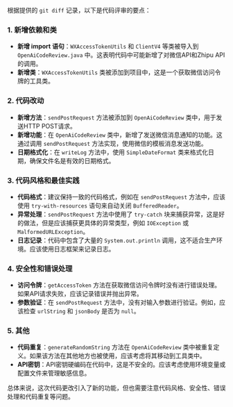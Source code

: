 根据提供的 `git diff` 记录，以下是代码评审的要点：

### 1. 新增依赖和类
- **新增 import 语句**：`WXAccessTokenUtils` 和 `ClientV4` 等类被导入到 `OpenAiCodeReview.java` 中。这表明代码中可能新增了对微信API和Zhipu API的调用。
- **新增类**：`WXAccessTokenUtils` 类被添加到项目中，这是一个获取微信访问令牌的工具类。

### 2. 代码改动
- **新增方法**：`sendPostRequest` 方法被添加到 `OpenAiCodeReview` 类中，用于发送HTTP POST请求。
- **新增功能**：在 `OpenAiCodeReview` 类中，新增了发送微信消息通知的功能。这通过调用 `sendPostRequest` 方法实现，使用微信的模板消息发送功能。
- **日期格式化**：在 `writeLog` 方法中，使用 `SimpleDateFormat` 类来格式化日期，确保文件名是有效的日期格式。

### 3. 代码风格和最佳实践
- **代码格式**：建议保持一致的代码格式，例如在 `sendPostRequest` 方法中，应该使用 `try-with-resources` 语句来自动关闭 `BufferedReader`。
- **异常处理**：`sendPostRequest` 方法中使用了 `try-catch` 块来捕获异常，这是好的做法，但是应该捕获更具体的异常类型，例如 `IOException` 或 `MalformedURLException`。
- **日志记录**：代码中包含了大量的 `System.out.println` 调用，这不适合生产环境。应该使用日志框架来记录日志。

### 4. 安全性和错误处理
- **访问令牌**：`getAccessToken` 方法在获取微信访问令牌时没有进行错误处理。如果API请求失败，应该记录错误并抛出异常。
- **参数验证**：在 `sendPostRequest` 方法中，没有对输入参数进行验证。例如，应该检查 `urlString` 和 `jsonBody` 是否为 `null`。

### 5. 其他
- **代码重复**：`generateRandomString` 方法在 `OpenAiCodeReview` 类中被重复定义。如果该方法在其他地方也被使用，应该考虑将其移动到工具类中。
- **API密钥**：API密钥硬编码在代码中，这是不安全的。应该考虑使用环境变量或配置文件来管理敏感信息。

总体来说，这次代码更改引入了新的功能，但也需要注意代码风格、安全性、错误处理和代码重复等问题。